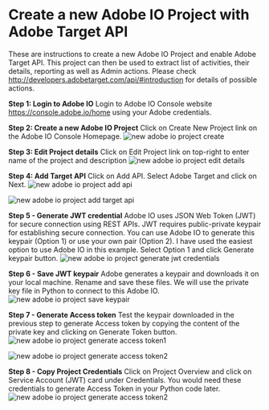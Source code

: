# Create a new Adobe IO Project with Adobe Target API

These are instructions to create a new Adobe IO Project and enable Adobe Target API. This project can then be used to extract list of activities, their details, reporting as well as Admin actions. Please check http://developers.adobetarget.com/api/#introduction for details of possible actions.

**Step 1: Login to Adobe IO** 
Login to Adobe IO Console website https://console.adobe.io/home using your Adobe credentials.

**Step 2: Create a new Adobe IO Project** 
Click on Create New Project link on the Adobe IO Console Homepage.
![new adobe io project create](https://user-images.githubusercontent.com/71815964/104186769-ce28fc80-540e-11eb-89b9-08450f3f8bc4.png)

**Step 3: Edit Project details** 
Click on Edit Project link on top-right to enter name of the project and description
![new adobe io project edit details](https://user-images.githubusercontent.com/71815964/104181647-16442100-5407-11eb-9e04-f539ab2045de.png)

**Step 4: Add Target API** 
Click on Add API. Select Adobe Target and click on Next.
![new adobe io project add api](https://user-images.githubusercontent.com/71815964/104189925-4396cc00-5413-11eb-9c00-1798ed6281a8.png)

![new adobe io project add target api](https://user-images.githubusercontent.com/71815964/104190229-b43de880-5413-11eb-8f03-fa62000641d4.png)

**Step 5 - Generate JWT credential** 
Adobe IO uses JSON Web Token (JWT) for secure connection using REST APIs. JWT requires public-private keypair for establishing secure connection. You can use Adobe IO to generate this keypair (Option 1) or use your own pair (Option 2). I have used the easiest option to use Adobe IO in this example.
Select Option 1 and click Generate keypair button.
![new adobe io project generate jwt credentials](https://user-images.githubusercontent.com/71815964/104190415-fb2bde00-5413-11eb-93d8-bd48190f6c0d.png)

**Step 6 - Save JWT keypair**
Adobe generates a keypair and downloads it on your local machine. Rename and save these files. We will use the private key file in Python to connect to this Adobe IO.
![new adobe io project save keypair](https://user-images.githubusercontent.com/71815964/104190504-1b5b9d00-5414-11eb-95f8-756d0abd8626.png)

**Step 7 - Generate Access token**
Test the keypair downloaded in the previous step to generate Access token by copying the content of the private key and clicking on Generate Token button. 
![new adobe io project generate access token1](https://user-images.githubusercontent.com/71815964/104192644-02a0b680-5417-11eb-8fdb-d3a9ef955ae5.png)

![new adobe io project generate access token2](https://user-images.githubusercontent.com/71815964/104192671-0e8c7880-5417-11eb-8cce-5e1922892c4f.png)

**Step 8 - Copy Project Credentials**
Click on Project Overview and click on Service Account (JWT) card under Credentials. You would need these credentials to generate Access Token in your Python code later.
![new adobe io project generate access token2](https://user-images.githubusercontent.com/71815964/104194628-780d8680-5419-11eb-819d-67ceaa20791c.png)

